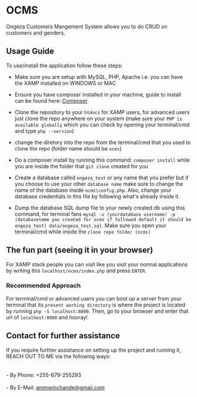 # OCMS

Ongeza Customers Mangement System allows you to do CRUD on customers and genders.

## Usage Guide

To use/install the application follow these steps:

- Make sure you are setup with MySQL, PHP, Apache i.e. you can have the XAMP installed on WINDOWS or MAC

- Ensure you have composer installed in your machine, guide to install can be found here: [Composer](https://getcomposer.org)

- Clone the repository to your `htdocs` for XAMP users, for advanced users just clone the repo anywhere on your system (make sure your `PHP is available globally` which you can check by opening your terminal/cmd and type `php --version`)

- change the diretory into the repo from the terminal/cmd that you used to clone the repo (folder name should be `ocms`)

- Do a composer install by running this command: `composer install` while you are inside the folder that `git clone` created for you

- Create a database called `ongeza_test` or any name that you prefer but if you choose to use your other `database name` make sure to change the name of the database inside `ocms\config.php`. Also, change your database credentials in this file by following what's already inside it.

- Dump the database SQL dump file to your newly created db using this command, for terminal fans `mysql -u (yourdatabase username) -p (databasename you created for ocms if followed default it should be ongeza_test) data/ongeza_test.sql`. Make sure you open your terminal/cmd while inside the `clone repo folder (ocms)`

## The fun part (seeing it in your browser)

For XAMP stack people you can visit like you visit your normal applications by writing this `localhost/ocms/index.php` and press `ENTER`.


### Recommended Approach
For terminal/cmd or advanced users you can boot up a server from your terminal that its `present working directory` is where the project is located by running `php -S localhost:8000`. Then, go to your browser and enter that url of `localhost:8000` and hooray!

## Contact for further assistance

If you require further assistance on setting up the project and running it, REACH OUT TO ME via the following ways:&nbsp;\
\
\
    - By Phone: +255-679-255293 \
\
    - By E-Mail: [ammwinchande@gmail.com](mailto:ammwinchande@gmail.com)
